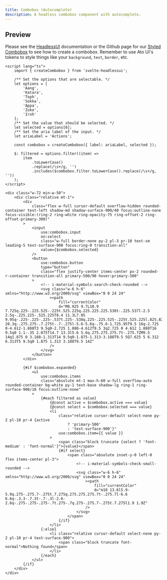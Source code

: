```yaml
---
title: Combobox (Autocomplete)
description: A headless combobox component with autocomplete.
---
```


<script>
    import Combobox from '$lib/components/combobox/Combobox.svelte';

    const options = [
		'Aang',
		'Katara',
		'Toph',
		'Sokka',
		'Appa',
		'Zuko',
		'Iroh',
		'Momo'
	];
</script>

## Preview

<Usage padding="pt-2 pb-62">
    <Combobox
		{options}
		selected={options[0]}
		ariaLabel="Actions"
		searchIcon="text-xl i-material-symbols-search-check-rounded"
		selectIcon="text-xl i-material-symbols-check-small-rounded"
	/>
</Usage>

Please see the [HeadlessUI](https://captaincodeman.github.io/svelte-headlessui/combobox/) documentation or the Github page for our [Styled Combobox](https://github.com/bennymi/ato-ui/blob/main/src/lib/components/combobox/Combobox.svelte) to see how to create a combobox. Remember to use Ato UI's tokens to style things like your `background`, `text`, `border`, etc.

```svelte showCode=true
<script lang="ts">
	import { createCombobox } from 'svelte-headlessui';

	/** Set the options that are selectable. */
	let options = [
		'Aang',
		'Katara',
		'Toph',
		'Sokka',
		'Appa',
		'Zuko',
		'Iroh'
	];
	/** Set the value that should be selected. */
	let selected = options[0];
	/** Set the aria label of the input. */
	let ariaLabel = 'Actions';

	const combobox = createCombobox({ label: ariaLabel, selected });

	$: filtered = options.filter((item) =>
		item
			.toLowerCase()
			.replace(/\s+/g, '')
			.includes($combobox.filter.toLowerCase().replace(/\s+/g, ''))
	);
</script>

<div class="w-72 min-w-50">
	<div class="relative mt-1">
		<div
			class="flex w-full cursor-default overflow-hidden rounded-container text-left shadow-md shadow-surface-900/40 focus:outline-none focus-visible:(ring-2 ring-white ring-opacity-75 ring-offset-2 ring-offset-primary-300)"
		>
			<input
				use:combobox.input
				on:select
				class="w-full border-none py-2 pl-3 pr-10 text-sm leading-5 text-surface-900 focus:ring-0 transition-all"
				value={$combobox.selected}
			/>
			<button
				use:combobox.button
				type="button"
				class="flex justify-center items-center px-2 rounded-r-container transition-all primary-500/90 hover:primary-500"
			>
                <!-- i-material-symbols-search-check-rounded -->
                <svg class="w-6 h-6" xmlns="http://www.w3.org/2000/svg" viewBox="0 0 24 24"
                    ><path
                        fill="currentColor"
                        d="M8.925 9.7L10.9 7.725q.225-.225.525-.225t.525.225q.225.225.225.538t-.225.537l-2.5 2.5q-.225.225-.525.225T8.4 11.3L7.05 9.95q-.225-.225-.225-.537t.225-.538q.225-.225.525-.225t.525.225l.825.825ZM20.3 20.3q-.275.275-.7.275t-.7-.275l-5.6-5.6q-.75.6-1.725.95T9.5 16q-2.725 0-4.612-1.888T3 9.5q0-2.725 1.888-4.612T9.5 3q2.725 0 4.612 1.888T16 9.5q0 1.1-.35 2.075T14.7 13.3l5.6 5.6q.275.275.275.7t-.275.7ZM9.5 14q1.875 0 3.188-1.313T14 9.5q0-1.875-1.313-3.188T9.5 5Q7.625 5 6.312 6.313T5 9.5q0 1.875 1.313 3.188T9.5 14Z"
                    />
                </svg>
			</button>
		</div>

		{#if $combobox.expanded}
			<ul
				use:combobox.items
				class="absolute mt-1 max-h-60 w-full overflow-auto rounded-container bg-white py-1 text-base shadow-lg ring-1 ring-surface-900/10 focus:outline-none"
			>
				{#each filtered as value}
					{@const active = $combobox.active === value}
					{@const select = $combobox.selected === value}
					<li
						class="relative cursor-default select-none py-2 pl-10 pr-4 {active
							? 'primary-500'
							: 'text-surface-900'}"
						use:combobox.item={{ value }}
					>
						<span class="block truncate {select ? 'font-medium' : 'font-normal'}">{value}</span>
						{#if select}
							<span class="absolute inset-y-0 left-0 flex items-center pl-3">
                                <!-- i-material-symbols-check-small-rounded -->
                                <svg class="w-6 h-6" xmlns="http://www.w3.org/2000/svg" viewBox="0 0 24 24"
                                    ><path
                                        fill="currentColor"
                                        d="m10 13.6l5.9-5.9q.275-.275.7-.275t.7.275q.275.275.275.7t-.275.7l-6.6 6.6q-.3.3-.7.3t-.7-.3l-2.6-2.6q-.275-.275-.275-.7t.275-.7q.275-.275.7-.275t.7.275l1.9 1.9Z"
                                    />
                                </svg>
							</span>
						{/if}
					</li>
				{:else}
					<li class="relative cursor-default select-none py-2 pl-10 pr-4 text-surface-900">
						<span class="block truncate font-normal">Nothing found</span>
					</li>
				{/each}
			</ul>
		{/if}
	</div>
</div>
```